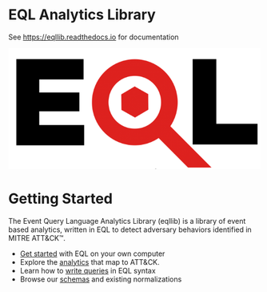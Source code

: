 # EQL Analytics Library
See https://eqllib.readthedocs.io for documentation

![alt text](docs/_static/eql.png "EQL Logo")

# Getting Started

The Event Query Language Analytics Library (eqllib) is a library of event based analytics, written in EQL to detect adversary behaviors identified in MITRE ATT&CK™.

- [Get started](https://eqllib.readthedocs.io/guides/index.html) with EQL on your own computer 
- Explore the [analytics](https://eqllib.readthedocs.io/analytics.html) that map to ATT&CK. 
- Learn how to [write queries](https://eql.readthedocs.io/query-guide) in EQL syntax 
- Browse our [schemas](https://eql.readthedocs.io/schemas.html) and existing normalizations
